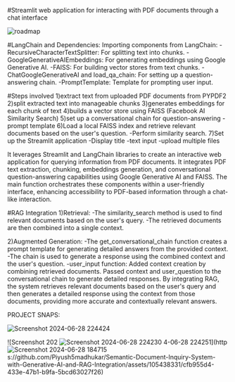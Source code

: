 #Streamlit web application for interacting with PDF documents through a chat interface

![roadmap](https://github.com/Piyush5madhukar/Semantic-Document-Inquiry-System-with-Generative-AI-and-RAG-Integration/assets/105438331/412182a4-9518-4c22-b542-4d31afd9899e)


#LangChain and Dependencies: Importing components from LangChain:
-RecursiveCharacterTextSplitter: For splitting text into chunks.
-GoogleGenerativeAIEmbeddings: For generating embeddings using Google Generative AI.
-FAISS: For building vector stores from text chunks.
-ChatGoogleGenerativeAI and load_qa_chain: For setting up a question-answering chain.
-PromptTemplate: Template for prompting user input.

 
#Steps involved
1)extract text from uploaded PDF documents from PYPDF2
2)split extracted text into manageable chunks
3)generates embeddings for each chunk of text
4)builds a vector store using FAISS (Facebook AI Similarity Search)
5)set up a conversational chain for question-answering
-prompt template
6)Load a local FAISS index  and retrieve relevant documents based on the user's question.
 -Perform similarity search.
7)Set up the Streamlit application
  -Display title
  -text input
  -upload multiple files
 


It leverages Streamlit and LangChain libraries to create an interactive web application for querying information from PDF documents. It integrates PDF text extraction, chunking, embeddings generation, and conversational question-answering capabilities using Google Generative AI and FAISS. The main function orchestrates these components within a user-friendly interface, enhancing accessibility to PDF-based information through a chat-like interaction.

#RAG Integration
1)Retrieval:
-The similarity_search method is used to find relevant documents  based on the user's query.
-The retrieved documents are then combined into a single context.

2)Augmented Generation:
-The get_conversational_chain function creates a prompt template for generating detailed answers from the provided context.
-The chain is used to generate a response using the combined context and the user's question.
-user_input function:
Added context creation by combining retrieved documents.
Passed context and user_question to the conversational chain to generate detailed responses.
By integrating RAG, the system retrieves relevant documents based on the user's query and then generates a detailed response using the context from those documents, providing more accurate and contextually relevant answers.


PROJECT SNAPS:

![Screenshot 2024-06-28 224424](https://github.com/Piyush5madhukar/Semantic-Document-Inquiry-System-with-Generative-AI-and-RAG-Integration/assets/105438331/3c919819-a4ea-4113-905e-a098fc35bcc5)

![Screenshot 202
![Screenshot 2024-06-28 224230](https://github.com/Piyush5madhukar/Semantic-Document-Inquiry-System-with-Generative-AI-and-RAG-Integration/assets/105438331/98d12bd3-27d7-4b60-91fc-34134f0fe589)
4-06-28 224251](http
![Screenshot 2024-06-28 184715](https://github.com/Piyush5madhukar/Semantic-Document-Inquiry-System-with-Generative-AI-and-RAG-Integration/assets/105438331/a34e0d06-0874-4ac6-8dfe-21fdc30781ae)
s://github.com/Piyush5madhukar/Semantic-Document-Inquiry-System-with-Generative-AI-and-RAG-Integration/assets/105438331/cfb955d4-433e-47b1-b9fa-5bcd63027f26)
